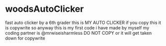 # woodsAutoClicker
fast auto clicker by a 6th grader
this is MY AUTO CLICKER
if you copy this it is copywrite
so anyway this is my first code i have made by myself my coding partner is @mrwiseisharmless
DO NOT COPY
or it will get taken down for copywrite
